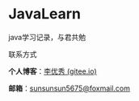 # JavaLearn

java学习记录，与君共勉

联系方式

**个人博客**：[李优秀 (gitee.io)](https://tomliyouxiu.gitee.io/)

**邮箱**：sunsunsun5675@foxmail.com

